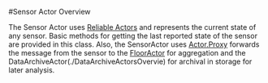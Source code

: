 #Sensor Actor Overview

The Sensor Actor uses [Reliable Actors](https://azure.microsoft.com/en-us/documentation/articles/service-fabric-reliable-actors-introduction/) and represents the current state of any sensor.  Basic methods for getting the last reported state of the sensor are provided in this class.  Also, the SensorActor uses [Actor.Proxy](https://msdn.microsoft.com/en-us/library/azure/dn971900.aspx) forwards the message from the sensor to the [FloorActor](./AggregatorActorsOverview.md) for aggregation and the DataArchiveActor(./DataArchiveActorsOvervie) for archival in storage for later analysis.


